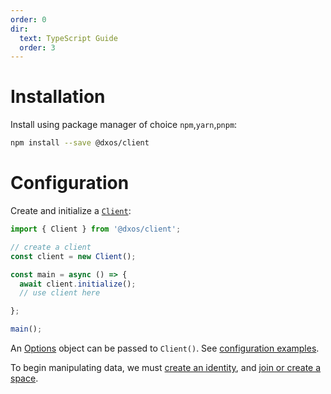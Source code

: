 ```yaml
---
order: 0
dir:
  text: TypeScript Guide
  order: 3
---
```


# Installation

Install using package manager of choice `npm`,`yarn`,`pnpm`:

```bash
npm install --save @dxos/client
```

# Configuration

Create and initialize a [`Client`](/api/@dxos/client/classes/Client):

```ts file=./snippets/create-client.ts#L5-
import { Client } from '@dxos/client';

// create a client
const client = new Client();

const main = async () => {
  await client.initialize();
  // use client here

};

main();
```

An [Options](/api/@dxos/client/types/ClientOptions) object can be passed to `Client()`. See [configuration examples](typescript/config.html).

To begin manipulating data, we must [create an identity](typescript/identity), and [join or create a space](typescript/spaces).
